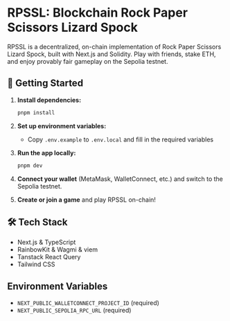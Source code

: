 
# RPSSL: Blockchain Rock Paper Scissors Lizard Spock

RPSSL is a decentralized, on-chain implementation of Rock Paper Scissors Lizard Spock, built with Next.js and Solidity. Play with friends, stake ETH, and enjoy provably fair gameplay on the Sepolia testnet.


## 🚀 Getting Started

1. **Install dependencies:**
	```bash
	pnpm install
	```

2. **Set up environment variables:**
	- Copy `.env.example` to `.env.local` and fill in the required variables 

3. **Run the app locally:**
	```bash
	pnpm dev
	```

4. **Connect your wallet** (MetaMask, WalletConnect, etc.) and switch to the Sepolia testnet.

5. **Create or join a game** and play RPSSL on-chain!

## 🛠 Tech Stack
- Next.js & TypeScript
- RainbowKit & Wagmi & viem
- Tanstack React Query
- Tailwind CSS

## Environment Variables
- `NEXT_PUBLIC_WALLETCONNECT_PROJECT_ID` (required)
- `NEXT_PUBLIC_SEPOLIA_RPC_URL` (required)
